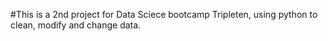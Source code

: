#This is a 2nd project for Data Sciece bootcamp Tripleten, using python to clean, modify and change data.
